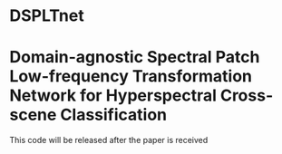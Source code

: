 # DSPLTnet
# Domain-agnostic Spectral Patch Low-frequency Transformation Network for Hyperspectral Cross-scene Classification

This code will be released after the paper is received
